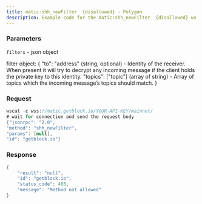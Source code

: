 ```yaml
---
title: matic:shh_newFilter  {disallowed} - Polygon
description: Example code for the matic:shh_newFilter  {disallowed} ws method. Сomplete guide on how to use matic:shh_newFilter  {disallowed} ws in GetBlock.io Web3 documentation.
---
```


### Parameters


`filters` - json object

filter object: { "to": "address" (string, optional) - Identity of the
receiver. When present it will try to decrypt any incoming message if
the client holds the private key to this identity. "topics": \["topic"\]
(array of string) - Array of topics which the incoming message’s topics
should match. }

### Request

``` java
wscat -c wss://matic.getblock.io/YOUR-API-KEY/mainnet/ 
# wait for connection and send the request body 
{"jsonrpc": "2.0",
"method": "shh_newFilter",
"params": [null],
"id": "getblock.io"}
```

###  Response

``` java
{
    "result": "null",
    "id": "getblock.io",
    "status_code": 405,
    "message": "Method not allowed"
}
```

